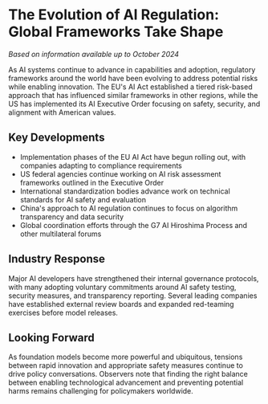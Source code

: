 # The Evolution of AI Regulation: Global Frameworks Take Shape

*Based on information available up to October 2024*

As AI systems continue to advance in capabilities and adoption, regulatory frameworks around the world have been evolving to address potential risks while enabling innovation. The EU's AI Act established a tiered risk-based approach that has influenced similar frameworks in other regions, while the US has implemented its AI Executive Order focusing on safety, security, and alignment with American values.

## Key Developments

- Implementation phases of the EU AI Act have begun rolling out, with companies adapting to compliance requirements
- US federal agencies continue working on AI risk assessment frameworks outlined in the Executive Order
- International standardization bodies advance work on technical standards for AI safety and evaluation
- China's approach to AI regulation continues to focus on algorithm transparency and data security
- Global coordination efforts through the G7 AI Hiroshima Process and other multilateral forums

## Industry Response

Major AI developers have strengthened their internal governance protocols, with many adopting voluntary commitments around AI safety testing, security measures, and transparency reporting. Several leading companies have established external review boards and expanded red-teaming exercises before model releases.

## Looking Forward

As foundation models become more powerful and ubiquitous, tensions between rapid innovation and appropriate safety measures continue to drive policy conversations. Observers note that finding the right balance between enabling technological advancement and preventing potential harms remains challenging for policymakers worldwide.
